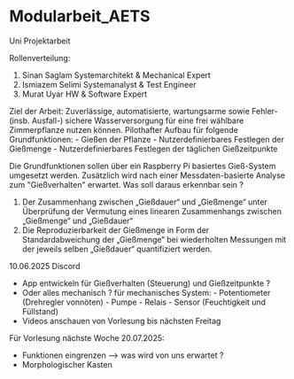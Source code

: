 # Modularbeit_AETS
Uni Projektarbeit

Rollenverteilung:
1. Sinan Saglam         Systemarchitekt & Mechanical Expert
2. Ismiazem Selimi      Systemanalyst & Test Engineer
3. Murat Uyar           HW & Software Expert



Ziel der Arbeit:
Zuverlässige, automatisierte, wartungsarme sowie Fehler- (insb. Ausfall-) sichere Wasserversorgung für eine frei wählbare Zimmerpflanze nutzen können.
Pilothafter Aufbau für folgende Grundfunktionen: - Gießen  der  Pflanze
                                                 - Nutzerdefinierbares Festlegen der Gießmenge
                                                 - Nutzerdefinierbares Festlegen der täglichen Gießzeitpunkte

Die Grundfunktionen sollen über ein Raspberry Pi basiertes Gieß-System umgesetzt werden.
Zusätzlich wird nach einer Messdaten-basierte Analyse zum "Gießverhalten" erwartet. Was soll daraus erkennbar sein ?
1. Der  Zusammenhang  zwischen  „Gießdauer“  und „Gießmenge“  unter  Überprüfung  der  Vermutung  eines  linearen Zusammenhangs zwischen „Gießmenge“ und „Gießdauer“
2. Die Reproduzierbarkeit der Gießmenge in Form der Standardabweichung der „Gießmenge“ bei wiederholten Messungen mit der jeweils selben „Gießdauer“  quantifiziert  werden.


10.06.2025 Discord

- App entwickeln für Gießverhalten (Steuerung) und Gießzeitpunkte ?
- Oder alles mechanisch ? für mechanisches System:
                                                    - Potentiometer (Drehregler vonnöten)
                                                    - Pumpe
                                                    - Relais
                                                    - Sensor (Feuchtigkeit und Füllstand)
- Videos anschauen von Vorlesung bis nächsten Freitag


Für Vorlesung nächste Woche 20.07.2025: 
- Funktionen eingrenzen --> was wird von uns erwartet ? 
- Morphologischer Kasten